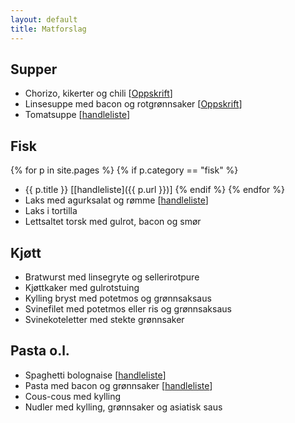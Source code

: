 ```yaml
---
layout: default
title: Matforslag
---
```


## Supper

- Chorizo, kikerter og chili [[Oppskrift](http://trinesmatblogg.no/2014/06/10/smakfull-suppe-med-chorizo-kikerter-og-chili/)]
- Linsesuppe med bacon og rotgrønnsaker [[Oppskrift](http://trinesmatblogg.no/2014/03/12/linsesuppe-med-bacon/)]
- Tomatsuppe [[handleliste](handlelister/tomatsuppe)]

## Fisk
{% for p in site.pages  %}
{% if p.category == "fisk" %}
- {{ p.title  }} [[handleliste]({{ p.url }})]
{% endif %}
{% endfor %}
- Laks med agurksalat og rømme [[handleliste](handlelister/laks_agurksalat_romme)]
- Laks i tortilla
- Lettsaltet torsk med gulrot, bacon og smør

## Kjøtt

- Bratwurst med linsegryte og sellerirotpure
- Kjøttkaker med gulrotstuing
- Kylling bryst med potetmos og grønnsaksaus
- Svinefilet med potetmos eller ris og grønnsaksaus
- Svinekoteletter med stekte grønnsaker

## Pasta o.l.

- Spaghetti bolognaise [[handleliste](handlelister/spaghetti_bolognaise/)]
- Pasta med bacon og grønnsaker [[handleliste](handlelister/pasta_bacon_grsak)]
- Cous-cous med kylling
- Nudler med kylling, grønnsaker og asiatisk saus
